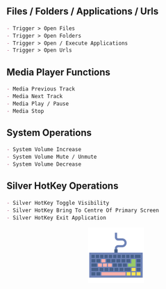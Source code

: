 <head>
  <link rel="shortcut icon" type="image/x-icon" href="favicon.ico">
</head>

## Files / Folders / Applications / Urls
```markdown
- Trigger > Open Files
- Trigger > Open Folders
- Trigger > Open / Execute Applications
- Trigger > Open Urls
```

## Media Player Functions
```markdown
- Media Previous Track
- Media Next Track
- Media Play / Pause
- Media Stop
```

## System Operations
```markdown
- System Volume Increase
- System Volume Mute / Unmute
- System Volume Decrease
```

## Silver HotKey Operations
```markdown
- Silver HotKey Toggle Visibility
- Silver HotKey Bring To Centre Of Primary Screen
- Silver HotKey Exit Application
```

<div style="text-align: center"><img style="width: 128px;" src="images/HotKey.png"/></div>